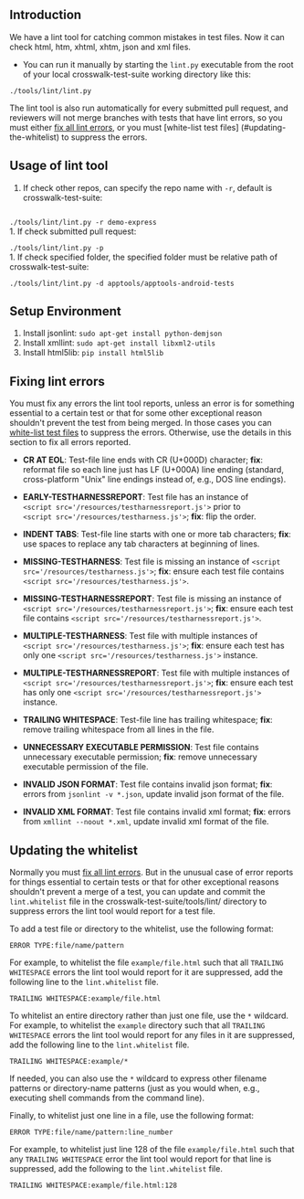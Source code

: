 ## Introduction

We have a lint tool for catching common mistakes in test files. Now it can
check html, htm, xhtml, xhtm, json and xml files.
- You can run it manually by starting the `lint.py` executable from the root of your local
crosswalk-test-suite working directory like this:

```
./tools/lint/lint.py
```

The lint tool is also run automatically for every submitted pull request,
and reviewers will not merge branches with tests that have lint errors, so
you must either [fix all lint errors](#fixing-lint-errors), or you must
[white-list test files] (#updating-the-whitelist) to suppress the errors.

## Usage of lint tool

1. If check other repos, can specify the repo name with `-r`, default
is crosswalk-test-suite:</br>
<code>
./tools/lint/lint.py -r demo-express
</code>
1. If check submitted pull request:</br>
<code>
./tools/lint/lint.py -p
</code>
1. If check specified folder, the specified folder must be relative path of
crosswalk-test-suite:</br>
<code>
./tools/lint/lint.py -d apptools/apptools-android-tests
</code>

## Setup Environment

1. Install jsonlint: `sudo apt-get install python-demjson`
1. Install xmllint: `sudo apt-get install libxml2-utils`
1. Install html5lib: `pip install html5lib`

## Fixing lint errors

You must fix any errors the lint tool reports, unless an error is for
something essential to a certain test or that for some other exceptional
reason shouldn't prevent the test from being merged. In those cases you can
[white-list test files](#updating-the-whiteslist) to suppress the errors.
Otherwise, use the details in this section to fix all errors reported.

* **CR AT EOL**: Test-file line ends with CR (U+000D) character; **fix**:
  reformat file so each line just has LF (U+000A) line ending (standard,
  cross-platform "Unix" line endings instead of, e.g., DOS line endings).

* **EARLY-TESTHARNESSREPORT**: Test file has an instance of
  `<script src='/resources/testharnessreport.js'>` prior to
  `<script src='/resources/testharness.js'>`; **fix**: flip the order.

* **INDENT TABS**: Test-file line starts with one or more tab characters;
  **fix**: use spaces to replace any tab characters at beginning of lines.

* **MISSING-TESTHARNESS**: Test file is missing an instance of
  `<script src='/resources/testharness.js'>`; **fix**: ensure each
  test file contains `<script src='/resources/testharness.js'>`.

* **MISSING-TESTHARNESSREPORT**: Test file is missing an instance of
  `<script src='/resources/testharnessreport.js'>`; **fix**: ensure each
  test file contains `<script src='/resources/testharnessreport.js'>`.

* **MULTIPLE-TESTHARNESS**: Test file with multiple instances of
  `<script src='/resources/testharness.js'>`; **fix**: ensure each test
  has only one `<script src='/resources/testharness.js'>` instance.

* **MULTIPLE-TESTHARNESSREPORT**: Test file with multiple instances of
  `<script src='/resources/testharnessreport.js'>`; **fix**: ensure each test
  has only one `<script src='/resources/testharnessreport.js'>` instance.

* **TRAILING WHITESPACE**: Test-file line has trailing whitespace; **fix**:
  remove trailing whitespace from all lines in the file.

* **UNNECESSARY EXECUTABLE PERMISSION**: Test file contains unnecessary executable permission; **fix**:
  remove unnecessary executable permission of the file.

* **INVALID JSON FORMAT**: Test file contains invalid json format; **fix**:
  errors from `jsonlint -v *.json`, update invalid json format of the file.

* **INVALID XML FORMAT**: Test file contains invalid xml format; **fix**:
  errors from `xmllint --noout *.xml`, update invalid xml format of the file.

## Updating the whitelist

Normally you must [fix all lint errors](#fixing-lint-errors). But in the
unusual case of error reports for things essential to certain tests or that
for other exceptional reasons shouldn't prevent a merge of a test, you can
update and commit the `lint.whitelist` file in the crosswalk-test-suite/tools/lint/
directory to suppress errors the lint tool would report for a test file.

To add a test file or directory to the whitelist, use the following format:

```
ERROR TYPE:file/name/pattern
```

For example, to whitelist the file `example/file.html` such that all
`TRAILING WHITESPACE` errors the lint tool would report for it are
suppressed, add the following line to the `lint.whitelist` file.

```
TRAILING WHITESPACE:example/file.html
```

To whitelist an entire directory rather than just one file, use the `*`
wildcard. For example, to whitelist the `example` directory such that all
`TRAILING WHITESPACE` errors the lint tool would report for any files in it
are suppressed, add the following line to the `lint.whitelist` file.

```
TRAILING WHITESPACE:example/*
```

If needed, you can also use the `*` wildcard to express other filename
patterns or directory-name patterns (just as you would when, e.g.,
executing shell commands from the command line).

Finally, to whitelist just one line in a file, use the following format:

```
ERROR TYPE:file/name/pattern:line_number
```

For example, to whitelist just line 128 of the file `example/file.html`
such that any `TRAILING WHITESPACE` error the lint tool would report for
that line is suppressed, add the following to the `lint.whitelist` file.

```
TRAILING WHITESPACE:example/file.html:128
```
